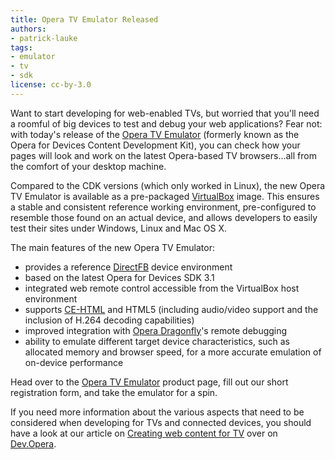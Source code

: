 ```yaml
---
title: Opera TV Emulator Released
authors:
- patrick-lauke
tags:
- emulator
- tv
- sdk
license: cc-by-3.0
---
```


<p>Want to start developing for web-enabled TVs, but worried that you&#39;ll need a roomful of big devices to test and debug your web applications? Fear not: with today&#39;s release of the <a href="https://www.opera.com/business/tv-emulator/">Opera TV Emulator</a> (formerly known as the Opera for Devices Content Development Kit), you can check how your pages will look and work on the latest Opera-based TV browsers...all from the comfort of your desktop machine.</p>

<p>Compared to the CDK versions (which only worked in Linux), the new Opera TV Emulator is available as a pre-packaged <a href="http://virtualbox.org">VirtualBox</a> image. This ensures a stable and consistent reference working environment, pre-configured to resemble those found on an actual device, and allows developers to easily test their sites under Windows, Linux and Mac OS X.</p>

<p>The main features of the new Opera TV Emulator:</p>

<ul>
<li>provides a reference <a href="http://directfb.org/">DirectFB</a> device environment</li>
<li>based on the latest Opera for Devices SDK 3.1</li>
<li>integrated web remote control accessible from the VirtualBox host environment</li>
<li>supports <a href="http://en.wikipedia.org/wiki/CE-HTML">CE-HTML</a> and HTML5 (including audio/video support and the inclusion of H.264 decoding capabilities)</li>
<li>improved integration with <a href="https://www.opera.com/dragonfly">Opera Dragonfly</a>&#39;s remote debugging</li>
<li>ability to emulate different target device characteristics, such as allocated memory and browser speed, for a more accurate emulation of on-device performance</li>
</ul>

<p>Head over to the <a href="https://www.opera.com/business/tv-emulator/">Opera TV Emulator</a> product page, fill out our short registration form, and take the emulator for a spin.</p>

<p>If you need more information about the various aspects that need to be considered when developing for TVs and connected devices, you should have a look at our article on <a href="https://dev.opera.com/articles/view/creating-web-content-for-tv/">Creating web content for TV</a> over on <a href="https://dev.opera.com">Dev.Opera</a>.</p>

